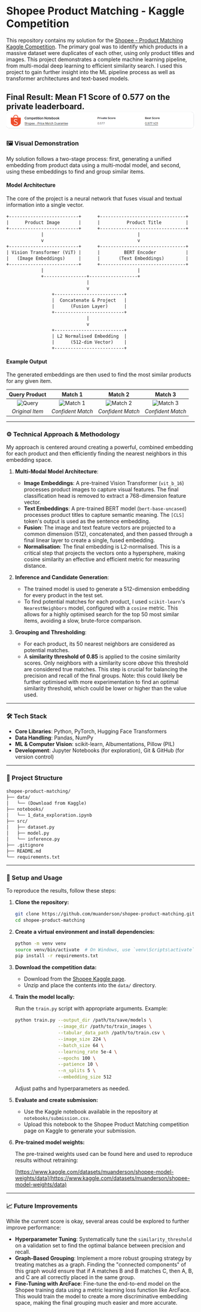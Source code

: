 # Shopee Product Matching - Kaggle Competition

This repository contains my solution for the [Shopee - Product Matching Kaggle Competition](https://www.kaggle.com/c/shopee-product-matching). The primary goal was to identify which products in a massive dataset were duplicates of each other, using only product titles and images. This project demonstrates a complete machine learning pipeline, from multi-modal deep learning to efficient similarity search. I used this project to gain further insight into the ML pipeline process as well as transformer architectures and text-based models.

**Final Result: Mean F1 Score of 0.577 on the private leaderboard.**
![Results](result.png)
---

### 🖼️ Visual Demonstration

My solution follows a two-stage process: first, generating a unified embedding from product data using a multi-modal model, and second, using these embeddings to find and group similar items.

#### Model Architecture

The core of the project is a neural network that fuses visual and textual information into a single vector.

```
+--------------------------+      +--------------------------------+
|      Product Image       |      |          Product Title         |
+--------------------------+      +--------------------------------+
             |                                   |
             v                                   v
+--------------------------+      +--------------------------------+
| Vision Transformer (ViT) |      |         BERT Encoder           |
|   (Image Embeddings)     |      |       (Text Embeddings)        |
+--------------------------+      +--------------------------------+
             |                                   |
             +----------------+------------------+
                              |
                              v
                 +--------------------------+
                 |  Concatenate & Project   |
                 |      (Fusion Layer)      |
                 +--------------------------+
                              |
                              v
                 +--------------------------+
                 | L2 Normalised Embedding  |
                 |      (512-dim Vector)    |
                 +--------------------------+
```

#### Example Output

The generated embeddings are then used to find the most similar products for any given item.

| Query Product | Match 1 | Match 2 | Match 3 |
| :---: | :---: | :---: | :---: |
| ![Query](https://placehold.co/200x200/DBEAFE/3B82F6?text=Query+Item) | ![Match 1](https://placehold.co/200x200/DBEAFE/3B82F6?text=Match+1) | ![Match 2](https://placehold.co/200x200/DBEAFE/3B82F6?text=Match+2) | ![Match 3](https://placehold.co/200x200/DBEAFE/3B82F6?text=Match+3) |
| *Original Item* | *Confident Match* | *Confident Match* | *Confident Match* |

---

### ⚙️ Technical Approach & Methodology

My approach is centered around creating a powerful, combined embedding for each product and then efficiently finding the nearest neighbors in this embedding space.

1.  **Multi-Modal Model Architecture**:
    * **Image Embeddings**: A pre-trained Vision Transformer (`vit_b_16`) processes product images to capture visual features. The final classification head is removed to extract a 768-dimension feature vector.
    * **Text Embeddings**: A pre-trained BERT model (`bert-base-uncased`) processes product titles to capture semantic meaning. The `[CLS]` token's output is used as the sentence embedding.
    * **Fusion**: The image and text feature vectors are projected to a common dimension (512), concatenated, and then passed through a final linear layer to create a single, fused embedding.
    * **Normalisation**: The final embedding is L2-normalised. This is a critical step that projects the vectors onto a hypersphere, making cosine similarity an effective and efficient metric for measuring distance.

2.  **Inference and Candidate Generation**:
    * The trained model is used to generate a 512-dimension embedding for every product in the test set.
    * To find potential matches for each product, I used `scikit-learn`'s `NearestNeighbors` model, configured with a `cosine` metric. This allows for a highly optimised search for the top 50 most similar items, avoiding a slow, brute-force comparison.

3.  **Grouping and Thresholding**:
    * For each product, its 50 nearest neighbors are considered as potential matches.
    * A **similarity threshold of 0.85** is applied to the cosine similarity scores. Only neighbors with a similarity score *above* this threshold are considered true matches. This step is crucial for balancing the precision and recall of the final groups. Note: this could likely be further optimised with more experimentation to find an optimal similarity threshold, which could be lower or higher than the value used.

---

### 🛠️ Tech Stack

* **Core Libraries**: Python, PyTorch, Hugging Face Transformers
* **Data Handling**: Pandas, NumPy
* **ML & Computer Vision**: scikit-learn, Albumentations, Pillow (PIL)
* **Development**: Jupyter Notebooks (for exploration), Git & GitHub (for version control)

---

### 📂 Project Structure

```
shopee-product-matching/
├── data/
│   └── (Download from Kaggle)
├── notebooks/
│   └── 1_data_exploration.ipynb
├── src/
│   ├── dataset.py
│   ├── model.py
│   └── inference.py
├── .gitignore
├── README.md
└── requirements.txt
```

---

### 🚀 Setup and Usage

To reproduce the results, follow these steps:

1.  **Clone the repository:**
    ```bash
    git clone https://github.com/muanderson/shopee-product-matching.git
    cd shopee-product-matching
    ```

2.  **Create a virtual environment and install dependencies:**
    ```bash
    python -m venv venv
    source venv/bin/activate  # On Windows, use `venv\Scripts\activate`
    pip install -r requirements.txt
    ```

3.  **Download the competition data:**
    - Download from the [Shopee Kaggle page](https://www.kaggle.com/c/shopee-product-matching/data).
    - Unzip and place the contents into the `data/` directory.

4.  **Train the model locally:**

    Run the `train.py` script with appropriate arguments. Example:

    ```bash
    python train.py --output_dir /path/to/save/models \
                    --image_dir /path/to/train_images \
                    --tabular_data_path /path/to/train.csv \
                    --image_size 224 \
                    --batch_size 64 \
                    --learning_rate 5e-4 \
                    --epochs 100 \
                    --patience 10 \
                    --n_splits 5 \
                    --embedding_size 512
    ```

    Adjust paths and hyperparameters as needed.

5.  **Evaluate and create submission:**

    - Use the Kaggle notebook available in the repository at `notebooks/submission.csv`.
    - Upload this notebook to the Shopee Product Matching competition page on Kaggle to generate your submission.

6.  **Pre-trained model weights:**

    The pre-trained weights used can be found here and used to reproduce results without retraining:

    [https://www.kaggle.com/datasets/muanderson/shopee-model-weights/data](https://www.kaggle.com/datasets/muanderson/shopee-model-weights/data)

---

### 📈 Future Improvements

While the current score is okay, several areas could be explored to further improve performance:

* **Hyperparameter Tuning**: Systematically tune the `similarity_threshold` on a validation set to find the optimal balance between precision and recall.
* **Graph-Based Grouping**: Implement a more robust grouping strategy by treating matches as a graph. Finding the "connected components" of this graph would ensure that if A matches B and B matches C, then A, B, and C are all correctly placed in the same group.
* **Fine-Tuning with ArcFace**: Fine-tune the end-to-end model on the Shopee training data using a metric learning loss function like ArcFace. This would train the model to create a more discriminative embedding space, making the final grouping much easier and more accurate.
